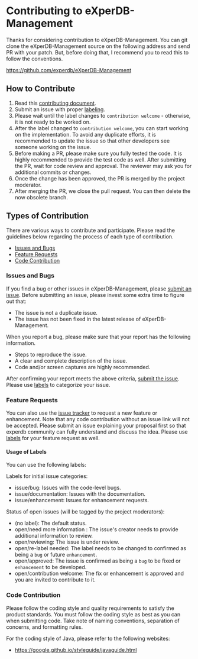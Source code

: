 Contributing to eXperDB-Management
=======================

Thanks for considering contribution to eXperDB-Management.  You can git clone the
eXperDB-Management source on the following address and send PR with your patch.  But,
before doing that, I recommend you to read this to follow the conventions.

  https://github.com/experdb/eXperDB-Management

## How to Contribute

1. Read this [contributing document](./CONTRIBUTING.md).
2. Submit an issue with proper [labeling](#usage-of-labels).
3. Please wait until the label changes to `contribution welcome` - otherwise, it is not ready to be worked on.
4. After the label changed to `contribution welcome`, you can start working on the implementation. To avoid any duplicate efforts, it is recommended to update the issue so that other developers see someone working on the issue.
5. Before making a PR, please make sure you fully tested the code. It is highly recommended to provide the test code as well. After submitting the PR, wait for code review and approval. The reviewer may ask you for additional commits or changes.
6. Once the change has been approved, the PR is merged by the project moderator.
7. After merging the PR, we close the pull request. You can then delete the now obsolete branch.

## Types of Contribution
There are various ways to contribute and participate. Please read the guidelines below regarding the process of each type of contribution.

-   [Issues and Bugs](#issues-and-bugs)
-   [Feature Requests](#feature-requests)
-   [Code Contribution](#code-contribution)

### Issues and Bugs

If you find a bug or other issues in eXperDB-Management, please [submit an issue](https://github.com/experdb/eXperDB-Management/issues). Before submitting an issue, please invest some extra time to figure out that:

- The issue is not a duplicate issue.
- The issue has not been fixed in the latest release of eXperDB-Management.

When you report a bug, please make sure that your report has the following information.
- Steps to reproduce the issue.
- A clear and complete description of the issue.
- Code and/or screen captures are highly recommended.

After confirming your report meets the above criteria, [submit the issue](https://github.com/eXperDB/eXperDB-Management/issues). Please use [labels](#usage-of-labels) to categorize your issue.

### Feature Requests

You can also use the [issue tracker](https://github.com/experdb/eXperDB-Management/issues) to request a new feature or enhancement. Note that any code contribution without an issue link will not be accepted. Please submit an issue explaining your proposal first so that experdb community can fully understand and discuss the idea. Please use [labels](#usage-of-labels) for your feature request as well.

#### Usage of Labels

You can use the following labels:

Labels for initial issue categories:

- issue/bug: Issues with the code-level bugs.
- issue/documentation: Issues with the documentation.
- issue/enhancement: Issues for enhancement requests.

Status of open issues (will be tagged by the project moderators):

- (no label): The default status.
- open/need more information : The issue's creator needs to provide additional information to review.
- open/reviewing: The issue is under review.
- open/re-label needed: The label needs to be changed to confirmed as being a `bug` or future `enhancement`.
- open/approved: The issue is confirmed as being a `bug` to be fixed or `enhancement` to be developed.
- open/contribution welcome: The fix or enhancement is approved and you are invited to contribute to it.

### Code Contribution

Please follow the coding style and quality requirements to satisfy the product standards. You must follow the coding style as best as you can when submitting code. Take note of naming conventions, separation of concerns, and formatting rules.

For the coding style of Java, please refer to the following websites:
- https://google.github.io/styleguide/javaguide.html
